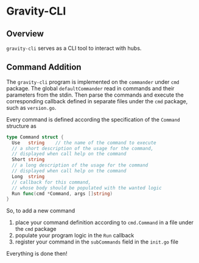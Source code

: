 # Gravity-CLI  

## Overview  
`gravity-cli` serves as a CLI tool to interact with hubs.

## Command Addition  
The `gravity-cli` program is implemented on the `commander` under `cmd` package. The global `defaultCommander` read in commands and their parameters from the stdin. Then parse the commands and execute the corresponding callback defined in separate files under the `cmd` package, such as `version.go`.

Every command is defined according the specification of the `Command` structure as 
```go
type Command struct {
  Use   string    // the name of the command to execute
  // a short description of the usage for the command, 
  // displayed when call help on the command
  Short string    
  // a long description of the usage for the command
  // displayed when call help on the command
  Long  string    
  // callback for this command, 
  // whose body should be populated with the wanted logic
  Run func(cmd *Command, args []string)   
}
```

So, to add a new command  
1. place your command definition according to `cmd.Command` in a file under the `cmd` package  
2. populate your program logic in the `Run` callback  
3. register your command in the `subCommands` field in the `init.go` file  

Everything is done then!
